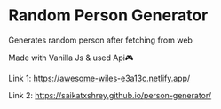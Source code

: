 # Random Person Generator

Generates random person after fetching from web 

Made with Vanilla Js & used Api🎮

Link 1: https://awesome-wiles-e3a13c.netlify.app/

Link 2: https://saikatxshrey.github.io/person-generator/

